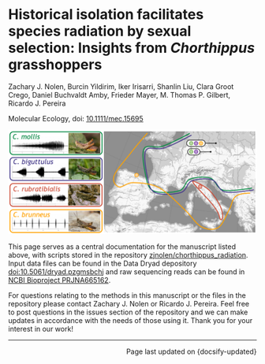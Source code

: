 # Historical isolation facilitates species radiation by sexual selection: Insights from *Chorthippus* grasshoppers

Zachary J. Nolen, Burcin Yildirim, Iker Irisarri, Shanlin Liu, Clara Groot Crego, Daniel Buchvaldt Amby, Frieder Mayer, M. Thomas P. Gilbert, Ricardo J. Pereira

Molecular Ecology, doi: [10.1111/mec.15695](https://doi.org/10.1111/mec.15695)

![chorthippus_distribution](_images/Fig1_sampling.png)

This page serves as a central documentation for the manuscript listed above, with scripts stored in the repository [zjnolen/chorthippus_radiation](https://github.com/zjnolen/chorthippus_radiation). Input data files can be found in the Data Dryad depository [doi:10.5061/dryad.pzgmsbchj](https://doi.org/10.5061/dryad.pzgmsbchj) and raw sequencing reads can be found in [NCBI Bioproject PRJNA665162](https://www.ncbi.nlm.nih.gov/bioproject/PRJNA665162).

For questions relating to the methods in this manuscript or the files in the repository please contact Zachary J. Nolen or Ricardo J. Pereira. Feel free to post questions in the issues section of the repository and we can make updates in accordance with the needs of those using it. Thank you for your interest in our work!

-------------

<div style="text-align: right">Page last updated on {docsify-updated}</div>
